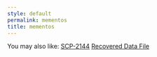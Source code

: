 ```yaml
---
style: default
permalink: mementos
title: mementos
---
```

You may also like:
[SCP-2144](http://scp-wiki.net/scp-2144)
[Recovered Data File](http://scp-wiki.net/recovered-data-file)